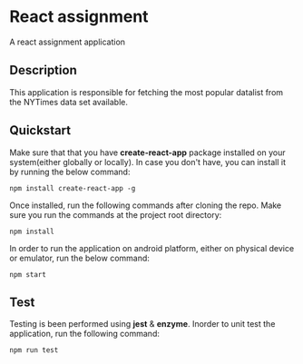 # React assignment
A react assignment application

## Description
This application is responsible for fetching the most popular datalist from the NYTimes data set available.

## Quickstart
Make sure that that you have <strong>create-react-app</strong> package installed on your system(either globally or locally). In case you don't have, you can install it
by running the below command:
```
npm install create-react-app -g
```

Once installed, run the following commands after cloning the repo. Make sure you run the commands at the project root directory:
```
npm install
```

In order to run the application on android platform, either on physical device or emulator, run the below command:
```
npm start
```

## Test
Testing is been performed using <strong>jest</strong> & <strong>enzyme</strong>. Inorder to unit test the application, run the following command:
```
npm run test
```



